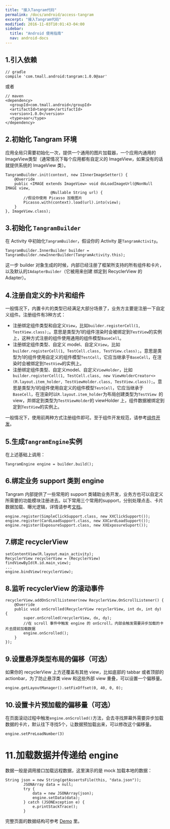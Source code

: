 ```yaml
---
title: "接入Tangram代码"
permalink: /docs/android/access-tangram
excerpt: "接入Tangram代码"
modified: 2016-11-03T10:01:43-04:00
sidebar:
  title: "Android 使用指南"
  nav: android-docs
---
```


## 1.引入依赖

```
// gradle
compile 'com.tmall.android:tangram:1.0.0@aar'
```

或者

```
// maven
<dependency>
  <groupId>com.tmall.android</groupId>
  <artifactId>tangram</artifactId>
  <version>1.0.0</version>
  <type>aar</type>
</dependency>
```

## 2.初始化 Tangram 环境

应用全局只需要初始化一次，提供一个通用的图片加载器，一个应用内通用的ImageView类型（通常情况下每个应用都有自定义的 ImageView，如果没有的话就提供系统的 ImageView 类）。

```
TangramBuilder.init(context, new IInnerImageSetter() {
	@Override
	public <IMAGE extends ImageView> void doLoadImageUrl(@NonNull IMAGE view,
                    @Nullable String url) {
		//假设你使用 Picasso 加载图片
		Picasso.with(context).load(url).into(view);
	}
}, ImageView.class);
```

## 3.初始化 ```TangramBuilder```

在 Activity 中初始化```TangramBuilder```，假设你的 Activity 是```TangramActivity```。

```
TangramBuilder.InnerBuilder builder = TangramBuilder.newInnerBuilder(TangramActivity.this);
```

这一步 builder 对象生成的时候，内部已经注册了框架所支持的所有组件和卡片，以及默认的```IAdapterBuilder```（它被用来创建 绑定到 RecyclerView 的Adapter）。

## 4.注册自定义的卡片和组件

一般情况下，内置卡片的类型已经满足大部分场景了，业务方主要是注册一下自定义组件。注册组件有3种方式：

+ 注册绑定组件类型和自定义```View```，比如```builder.registerCell(1, TestView.class);```。意思是类型为1的组件渲染时会被绑定到```TestView```的实例上，这种方式注册的组件使用通用的组件模型```BaseCell```。
+ 注册绑定组件类型、自定义 model、自定义```View```，比如```builder.registerCell(1, TestCell.class, TestView.class);```。意思是类型为1的组件使用自定义的组件模型```TestCell```，它应当继承于```BaseCell```，在渲染时会被绑定到```TestView```的实例上。
+ 注册绑定组件类型、自定义model、自定义```ViewHolder```，比如```builder.registerCell(1, TestCell.class, new ViewHolderCreator<>(R.layout.item_holder, TestViewHolder.class, TestView.class));```。意思是类型为1的组件使用自定义的组件模型```TestCell```，它应当继承于```BaseCell```，在渲染时以```R.layout.item_holder```为布局创建类型为```TestView ```的 view，并绑定到类型为```TestViewHolder```的 viewHolder 上，组件数据被绑定到定到```TestView```的实例上。

一般情况下，使用前两种方式注册组件即可。至于组件开发规范，请参考[组件开发](/docs/android/develop-component)。

## 5.生成```TangramEngine```实例

在上述基础上调用：

```
TangramEngine engine = builder.build();
```

## 6.绑定业务 support 类到 engine

Tangram 内部提供了一些常用的 support 类辅助业务开发，业务方也可以自定义所需要的功能模块注册进去。以下常用三个常用的support，分别处理点击、卡片数据加载、曝光逻辑，详情请参考[文档]()。

```
engine.register(SimpleClickSupport.class, new XXClickSupport());
engine.register(CardLoadSupport.class, new XXCardLoadSupport());
engine.register(ExposureSupport.class, new XXExposureSuport());
```

## 7.绑定 recyclerView

```
setContentView(R.layout.main_activity);
RecyclerView recyclerView = (RecyclerView) findViewById(R.id.main_view);
...
engine.bindView(recyclerView);
```

## 8.监听 recyclerView 的滚动事件

```
recyclerView.addOnScrollListener(new RecyclerView.OnScrollListener() {
	@Override
	public void onScrolled(RecyclerView recyclerView, int dx, int dy) {
		super.onScrolled(recyclerView, dx, dy);
		//在 scroll 事件中触发 engine 的 onScroll，内部会触发需要异步加载的卡片去提前加载数据
		engine.onScrolled();
	}
});
```

## 9.设置悬浮类型布局的偏移（可选）

如果你的 recyclerView 上方还覆盖有其他 view，比如底部的 tabbar 或者顶部的 actionbar，为了防止悬浮类 view 和这些外部 view 重叠，可以设置一个偏移量。

```
engine.getLayoutManager().setFixOffset(0, 40, 0, 0);
```

## 10.设置卡片预加载的偏移量（可选）

在页面滚动过程中触发```engine.onScrolled()```方法，会去寻找屏幕外需要异步加载数据的卡片，默认往下寻找5个，让数据预加载出来，可以修改这个偏移量。

```
engine.setPreLoadNumber(3)
```

# 11.加载数据并传递给 engine

数据一般是调用接口加载远程数据，这里演示的是 mock 加载本地的数据：

```
String json = new String(getAssertsFile(this, "data.json"));
        JSONArray data = null;
        try {
            data = new JSONArray(json);
            engine.setData(data);
        } catch (JSONException e) {
            e.printStackTrace();
        }
```

完整页面的数据结构可参考 [Demo]() 里。

